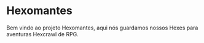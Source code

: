 # Hexomantes
Bem vindo ao projeto Hexomantes, aqui nós guardamos nossos Hexes para aventuras Hexcrawl de RPG.